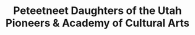 ---
layout: repo
title: "Peteetneet Daughters of the Utah Pioneers & Academy of Cultural Arts"
id: 25921
permalink: repos/25921/
---